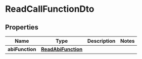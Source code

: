 

# ReadCallFunctionDto


## Properties

| Name | Type | Description | Notes |
|------------ | ------------- | ------------- | -------------|
|**abiFunction** | [**ReadAbiFunction**](ReadAbiFunction.md) |  |  |



